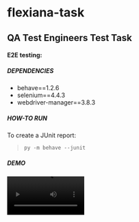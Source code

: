 # flexiana-task
## QA Test Engineers Test Task 

#### E2E testing:

##### DEPENDENCIES
- behave==1.2.6
- selenium==4.4.3
- webdriver-manager==3.8.3

##### HOW-TO RUN

To create a JUnit report:

> `py -m behave --junit `


##### DEMO

<video src='https://github.com/luizfelipesousa/flexiana-task/flexiana-task-demo.mp4' width=180/>
